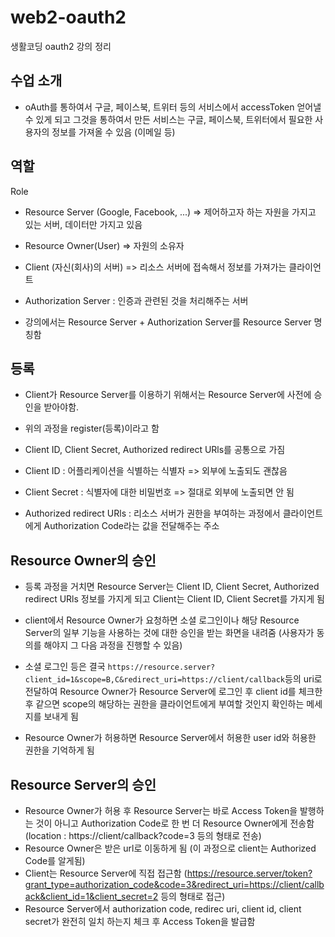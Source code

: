 # web2-oauth2

생활코딩 oauth2 강의 정리

## 수업 소개

- oAuth를 통하여서 구글, 페이스북, 트위터 등의 서비스에서 accessToken 얻어낼 수 있게 되고 그것을 통하여서 만든 서비스는 구글, 페이스북, 트위터에서 필요한 사용자의 정보를 가져올 수 있음 (이메일 등)

## 역할

Role

- Resource Server (Google, Facebook, ...) => 제어하고자 하는 자원을 가지고 있는 서버, 데이터만 가지고 있음
- Resource Owner(User) => 자원의 소유자
- Client (자신(회사)의 서버) => 리소스 서버에 접속해서 정보를 가져가는 클라이언트
- Authorization Server : 인증과 관련된 것을 처리해주는 서버

- 강의에서는 Resource Server + Authorization Server를 Resource Server 명칭함

## 등록

- Client가 Resource Server를 이용하기 위해서는 Resource Server에 사전에 승인을 받아야함.
- 위의 과정을 register(등록)이라고 함

- Client ID, Client Secret, Authorized redirect URls를 공통으로 가짐

- Client ID : 어플리케이션을 식별하는 식별자 => 외부에 노출되도 괜찮음
- Client Secret : 식별자에 대한 비밀번호 => 절대로 외부에 노출되면 안 됨
- Authorized redirect URls : 리소스 서버가 권한을 부여하는 과정에서 클라이언트에게 Authorization Code라는 값을 전달해주는 주소

## Resource Owner의 승인

- 등록 과정을 거치면 Resource Server는 Client ID, Client Secret, Authorized redirect URls 정보를 가지게 되고 Client는 Client ID, Client Secret를 가지게 됨

- client에서 Resource Owner가 요청하면 소셜 로그인이나 해당 Resource Server의 일부 기능을 사용하는 것에 대한 승인을 받는 화면을 내려줌 (사용자가 동의를 해야지 그 다음 과정을 진행할 수 있음)

- 소셜 로그인 등은 결국 `https://resource.server?client_id=1&scope=B,C&redirect_uri=https://client/callback`등의 uri로 전달하여 Resource Owner가 Resource Server에 로그인 후 client id를 체크한 후 같으면 scope의 해당하는 권한을 클라이언트에게 부여할 것인지 확인하는 메세지를 보내게 됨
- Resource Owner가 허용하면 Resource Server에서 허용한 user id와 허용한 권한을 기억하게 됨

## Resource Server의 승인

- Resource Owner가 허용 후 Resource Server는 바로 Access Token을 발행하는 것이 아니고 Authorization Code로 한 번 더 Resource Owner에게 전송함 (location : https://client/callback?code=3 등의 형태로 전송)
- Resource Owner은 받은 url로 이동하게 됨 (이 과정으로 client는 Authorized Code를 알게됨)
- Client는 Resource Server에 직접 접근함 (https://resource.server/token?grant_type=authorization_code&code=3&redirect_uri=https://client/callback&client_id=1&client_secret=2 등의 형태로 접근)
- Resource Server에서 authorization code, redirec uri, client id, client secret가 완전히 일치 하는지 체크 후 Access Token을 발급함
